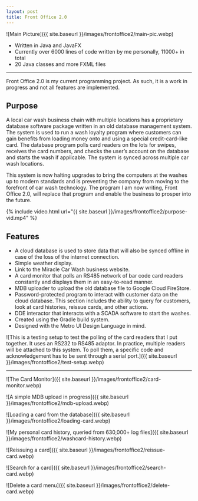 ```yaml
---
layout: post
title: Front Office 2.0
---
```


![Main Picture]({{ site.baseurl }}/images/frontoffice2/main-pic.webp)

- Written in Java and JavaFX
- Currently over 6000 lines of code written by me personally, 11000+ in total
- 20 Java classes and more FXML files

---

Front Office 2.0 is my current programming project. As such, it is a work in progress and not all features are implemented.

## Purpose

A local car wash business chain with multiple locations has a proprietary database software package written in an old database management system. The system is used to run a wash loyalty program where customers can gain benefits from loading money onto and using a special credit-card-like card. The database program polls card readers on the lots for swipes, receives the card numbers, and checks the user’s account on the database and starts the wash if applicable. The system is synced across multiple car wash locations.

This system is now halting upgrades to bring the computers at the washes up to modern standards and is preventing the company from moving to the forefront of car wash technology. The program I am now writing, Front Office 2.0, will replace that program and enable the business to prosper into the future.

{% include video.html url="{{ site.baseurl }}/images/frontoffice2/purpose-vid.mp4" %}

## Features

- A cloud database is used to store data that will also be synced offline in case of the loss of the internet connection.
- Simple weather display.
- Link to the Miracle Car Wash business website.
- A card monitor that polls an RS485 network of bar code card readers constantly and displays them in an easy-to-read manner.
- MDB uploader to upload the old database file to Google Cloud FireStore.
- Password-protected program to interact with customer data on the cloud database. This section includes the ability to query for customers, look at card histories, reissue cards, and other actions.
- DDE interactor that interacts with a SCADA software to start the washes.
- Created using the Gradle build system.
- Designed with the Metro UI Design Language in mind.

![This is a testing setup to test the polling of the card readers that I put together. It uses an RS232 to RS485 adaptor. In practice, multiple readers will be attached to this system. To poll them, a specific code and acknowledgement has to be sent through a serial port.]({{ site.baseurl }}/images/frontoffice2/test-setup.webp)

---

![The Card Monitor]({{ site.baseurl }}/images/frontoffice2/card-monitor.webp)

![A simple MDB upload in progress]({{ site.baseurl }}/images/frontoffice2/mdb-upload.webp)

![Loading a card from the database]({{ site.baseurl }}/images/frontoffice2/loading-card.webp)

![My personal card history, queried from 630,000+ log files]({{ site.baseurl }}/images/frontoffice2/washcard-history.webp)

![Reissuing a card]({{ site.baseurl }}/images/frontoffice2/reissue-card.webp)

![Search for a card]({{ site.baseurl }}/images/frontoffice2/search-card.webp)

![Delete a card menu]({{ site.baseurl }}/images/frontoffice2/delete-card.webp)
